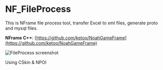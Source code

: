 # NF_FileProcess
This is NFrame file process tool, transfer Excel to xml files, generate proto and mysql files.

**NFrame C++**: [https://github.com/ketoo/NoahGameFrame](https://github.com/ketoo/NoahGameFrame)

![FileProcess screenshot](https://github.com/NFGameTeam/NF_FileProcess/blob/master/FileProcess.png)

Using CSkin & NPOI
